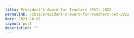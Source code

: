```yaml
---
title: President’s Award for Teachers (PAT) 2022
permalink: /cbss/president-s-award-for-teachers-pat-2022
date: 2021-10-01
layout: post
description: ""
---
```

